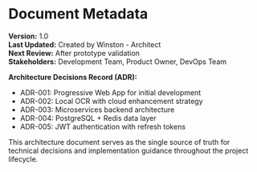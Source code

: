 # Document Metadata

**Version:** 1.0  
**Last Updated:** Created by Winston - Architect  
**Next Review:** After prototype validation  
**Stakeholders:** Development Team, Product Owner, DevOps Team  

**Architecture Decisions Record (ADR):**
- ADR-001: Progressive Web App for initial development
- ADR-002: Local OCR with cloud enhancement strategy
- ADR-003: Microservices backend architecture
- ADR-004: PostgreSQL + Redis data layer
- ADR-005: JWT authentication with refresh tokens

This architecture document serves as the single source of truth for technical decisions and implementation guidance throughout the project lifecycle.